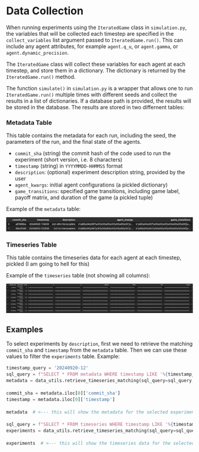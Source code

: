 

# Data Collection

When running experiments using the `IteratedGame` class in `simulation.py`, the variables that will be collected each timestep are specified in the `collect_variables` list argument passed to `IteratedGame.run()`. This can include any agent attributes, for example `agent.q_u`, or `agent.gamma`, or `agent.dynamic_precision`.

The `IteratedGame` class will collect these variables for each agent at each timestep, and store them in a dictionary. The dictionary is returned by the `IteratedGame.run()` method.

The function `simulate()` in `simulation.py` is a wrapper that allows one to run `IteratedGame.run()` multiple times with different seeds and collect the results in a list of dictionaries. If a database path is provided, the results will be stored in the database. The results are stored in two differnent tables:

### Metadata Table

This table contains the metadata for each run, including the seed, the parameters of the run, and the final state of the agents.
- `commit_sha` (string) the commit hash of the code used to run the experiment (short version, i.e. 8 characters)
- `timestamp` (string) in `YYYYMMDD-HHMMSS` format
- `description`: (optional) experiment description string, provided by the user
- `agent_kwargs`: initial agent configurations (a pickled dictionary)
- `game_transitions`: specified game transitions, including game label, payoff matrix, and duration of the game (a pickled tuple)

Example of the `metadata` table:

![Metadata table](db-metadata-table.png)

### Timeseries Table

This table contains the timeseries data for each agent at each timestep, pickled (I am going to hell for this)

Example of the `timeseries` table (not showing all columns):

![Timeseries table](db-timeseries-table.png)


## Examples

To select experiments by `description`, first we need to retrieve the matching `commit_sha` and `timestamp` from the `metadata` table. Then we can use these values to filter the `experiments` table. Example:

```python
timestamp_query = '20240920-12'
sql_query = f"SELECT * FROM metadata WHERE timestamp LIKE '%{timestamp_query}%' AND description LIKE '%2x2 no interoception%'"
metadata = data_utils.retrieve_timeseries_matching(sql_query=sql_query, db_path=RESULTS_DB_PATH)

commit_sha = metadata.iloc[0]['commit_sha']
timestamp = metadata.iloc[0]['timestamp']

metadata  # <--- this will show the metadata for the selected experiments

sql_query = f"SELECT * FROM timeseries WHERE timestamp LIKE '%{timestamp}%' AND commit_sha LIKE '%{commit_sha}%'"
experiments = data_utils.retrieve_timeseries_matching(sql_query=sql_query, db_path=RESULTS_DB_PATH)

experiments  # <--- this will show the timeseries data for the selected experiments
```

